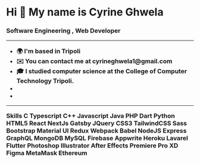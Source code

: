 <h1> Hi 👋 My name is  Cyrine Ghwela </h1>

<h3>Software Engineering , Web Developer<h/3>
<hr>
<ul>
<li>🌍 I'm based in Tripoli</li>
<li>✉️ You can contact me at cyrineghwela1@gmail.com</li>
<li>🎓 I studied computer science at the College of Computer Technology Tripoli.</li>
<li></li>
<li></li>
</ul>

<hr>
Skills
C Typescript C++ Javascript Java PHP Dart Python HTML5 React NextJs Gatsby JQuery CSS3 TailwindCSS Sass Bootstrap Material UI Redux Webpack Babel NodeJS Express GraphQL MongoDB MySQL Firebase Appwrite Heroku Lavarel Flutter Photoshop Illustrator After Effects Premiere Pro XD Figma MetaMask Ethereum

         
